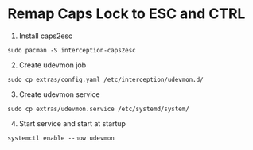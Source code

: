 # Remap Caps Lock to ESC and CTRL

1. Install caps2esc
```
sudo pacman -S interception-caps2esc  
```

2. Create udevmon job
```
sudo cp extras/config.yaml /etc/interception/udevmon.d/
```
3. Create udevmon service
```
sudo cp extras/udevmon.service /etc/systemd/system/
```

4. Start service and start at startup
```
systemctl enable --now udevmon
```
